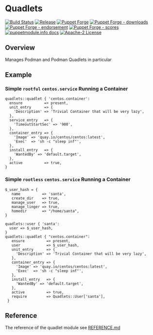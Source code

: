 # Quadlets

[![Build Status](https://github.com/voxpupuli/puppet-quadlets/workflows/CI/badge.svg)](https://github.com/voxpupuli/puppet-quadlets/actions?query=workflow%3ACI)
[![Release](https://github.com/voxpupuli/puppet-quadlets/actions/workflows/release.yml/badge.svg)](https://github.com/voxpupuli/puppet-quadlets/actions/workflows/release.yml)
[![Puppet Forge](https://img.shields.io/puppetforge/v/puppet/quadlets.svg)](https://forge.puppetlabs.com/puppet/quadlets)
[![Puppet Forge - downloads](https://img.shields.io/puppetforge/dt/puppet/quadlets.svg)](https://forge.puppetlabs.com/puppet/quadlets)
[![Puppet Forge - endorsement](https://img.shields.io/puppetforge/e/puppet/quadlets.svg)](https://forge.puppetlabs.com/puppet/quadlets)
[![Puppet Forge - scores](https://img.shields.io/puppetforge/f/puppet/quadlets.svg)](https://forge.puppetlabs.com/puppet/quadlets)
[![puppetmodule.info docs](https://www.puppetmodule.info/images/badge.svg)](https://www.puppetmodule.info/m/puppet-quadlets)
[![Apache-2 License](https://img.shields.io/github/license/voxpupuli/puppet-quadlets.svg)](LICENSE)

## Overview

Manages Podman and Podman Quadlets in particular

## Example

### Simple `rootful` `centos.service` Running a Container

```puppet
quadlets::quadlet { 'centos.container':
  ensure          => present,
  unit_entry      => {
    'Description' => 'Trivial Container that will be very lazy',
  },
  service_entry   => {
    'TimeoutStartSec' => '900',
  },
  container_entry => {
    'Image' => 'quay.io/centos/centos:latest',
    'Exec'  => 'sh -c "sleep inf"',
  },
  install_entry   => {
    'WantedBy' => 'default.target',
  },
  active          => true,
}
```

### Simple `rootless` `centos.service` Running a Container


```puppet
$_user_hash = {
   name          => 'santa',
   create_dir    => true,
   manage_user   => true,
   manage_linger => true,
   homedir       => "/home/santa",
}

quadlets::user { 'santa':
  user => $_user_hash,
}
quadlets::quadlet { "centos.container":
   ensure          => present,
   user            => $_user_hash,
   unit_entry      => {
     'Description' => 'Trivial Container that will be very lazy',
   },
   container_entry => {
     'Image' => 'quay.io/centos/centos:latest',
     'Exec'  => 'sh -c "sleep inf"',
   },
   install_entry   => {
     'WantedBy' => 'default.target',
   },
   active          => true,
   require         => Quadlets::User['santa'],
 }
```

## Reference

The reference of the quadlet module see [REFERENCE.md](REFERENCE.md)
